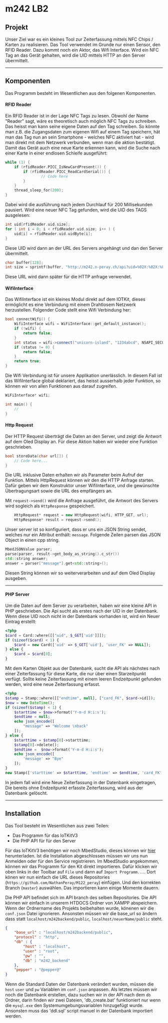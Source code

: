 # m242 LB2
## Projekt

Unser Ziel war es ein kleines Tool zur Zeiterfassung mittels NFC Chips / Karten zu realisieren. Das Tool verwendet im Grunde nur einen Sensor, den RFID Reader. Dazu kommt noch ein Aktor, das Wifi Interface.
Wird ein NFC Tag an das Gerät gehalten, wird die UID mittels HTTP an den Server übermittelt.

---
## Komponenten

Das Programm besteht im Wesentlichen aus den folgenen Komponenten.

#### RFID Reader

Ein RFID Reader ist in der Lage NFC Tags zu lesen. Obwohl der Name "Reader" sagt, wäre es theoretisch auch möglich NFC Tags zu schreiben. Das heisst man kann seine eigene Daten auf den Tag schreiben.
So könnte man z.B. die Zugangsdaten zum eigenen Wifi auf einem Tag speichern, hät man das Tag nun an sein Smartphone - welches NFC aktiviert hat - wird man direkt mit dem Netzwerk verbunden, wenn man die aktion bestätigt. Damit das Gerät auch eine neue Karte erkennen kann, wird die Suche nach einer Karte in einer endlosen Schleife ausgeführt:

```cpp
while (1) {
    if (rfidReader.PICC_IsNewCardPresent()) {
        if (rfidReader.PICC_ReadCardSerial()) {
                // Code here
        }
    }
    thread_sleep_for(200);
}

```

Dabei wird die ausführung nach jedem Durchlauf für 200 Millisekunden pausiert. Wird eine neuer NFC Tag gefunden, wird die UID des TAGS ausgelesen:

```cpp
int uid[rfidReader.uid.size];
for ( int i = 0; i < rfidReader.uid.size; i++ ) {
    uid[i] = rfidReader.uid.uidByte[i];
}
```

Diese UID wird dann an der URL des Servers angehängt und dan den Server übermittelt.

```cpp
char buffer[128];
int size = sprintf(buffer, "http://m242.n-peray.ch/api?uid=%02X:%02X:%02X:%02X", uid[0], uid[1], uid[2], uid[3]);
```
Diese URL wird dann später für die HTTP anfrage verwendet.

#### WifiInterface

Das WifiInterface ist ein kleines Modul direkt auf dem IOTKit, dieses ermöglicht es eine Verbindung mit einem Drahtlosem Netzwerk herzustellen. Folgender Code stellt eine Wifi Verbindung her:
```cpp
bool connectWifi() {
    WifiInterface wifi = WiFiInterface::get_default_instance();
    if (!wifi) {
        return false;
    }
    int status = wifi->connect("unicorn-island", "1234abcd", NSAPI_SECURITY_WPA_WPA2);
    if (status != 0) {
        return false;
    }
    return true;
}
```
Die Wifi Verbindung ist für unsere Applikation unerlässlich. In diesem Fall ist das WifiInterface global deklariert, das heisst ausserhalb jeder Funktion, so können wir von allen Funktionen aus darauf zugreifen.

```cpp
WiFiInterface* wifi;

int main() {
    //
}
```

#### Http Request

Der HTTP Request überträgt die Daten an den Server, und zeigt die Antwort auf dem Oled Display an. Für diese Aktion haben wir wieder eine Funktion geschrieben.

```cpp
bool storeData(char url[]) {
    // Code here...
}
```
Die URL inklusive Daten erhalten wir als Parameter beim Aufruf der Funktion. Mittels HttpRequest können wir den die HTTP Anfrage starten. Dafür geben wir dem Konstruktor unser WifiInterface, und die gewünschte Übertragungsart sowie die URL des empfängers an.

Mit `request->send()` wird die Anfrage ausgeführt, die Antwort des Servers wird sogleich als `HttpResponse` gespeichert.

```cpp
    HttpRequest* request = new HttpRequest(wifi, HTTP_GET, url);
    HttpResponse* result = request->send();
```
Unser server ist so konfiguriert, dass er uns ein JSON String sendet, welches nur ein Attribut enthält: `message`. Folgende Zeilen parsen das JSON Object in einen cpp string.

```cpp
MbedJSONValue parser;
parse(parser, result->get_body_as_string().c_str())
std::string answer;
answer = parser["message"].get<std::string>();
```
Diesen String können wir so weiterverarbeiten und auf dem Oled Display ausgeben.

---
#### PHP Server

Um die Daten auf dem Server zu verarbeiten, haben wir eine kleine API in PHP geschrieben.
Die Api sucht als erstes nach der UID in der Datenbank. Wenn diese UID noch nicht in der Datenbank vorhanden ist, wird ein Neuer Eintrag erstellt:

```php
<?php
$card = Card::where([["uid", $_GET['uid']]]);
if (sizeof($card) < 1) {
    $card = new Card(['uid' => $_GET['uid'], 'user_FK' => NULL]);
} else {
    $card = $card[0];
}

```
Mit dem Karten Objekt aus der Datenbank, sucht die API als nächstes nach einer Zeiterfassung für diese Karte, die nur über einen Starzeitpunkt verfügt. Sollte keine Zeiterfassung mit einem leeren Endzeitpunkt gefunden werden, wird eine neue Zeiterfassung erfasst.

```php
<?php
$stamp = Stamp::where([["endtime", null], ["card_FK", $card->id]]);
$now = new DateTime();
if (sizeof($stamp) < 1) {
    $starttime = $now->format('Y-m-d H:i:s');
    $endtime = null;
    echo json_encode([
        "message" => "Welcome \nback"
    ]);
} else {
    $starttime = $stamp[0]->starttime;
    $stamp[0]->delete();
    $endtime =  $now->format('Y-m-d H:i:s');
    echo json_encode([
        'message' => "Bye"
    ]);
}
new Stamp(['starttime' => $starttime, 'endtime' => $endtime, 'card_FK' => $card->id]);
```

In jedem fall wird eine Neue Zeiterfassung in der Datenbank eingetragen, Die bereits ohne Endzeitpunkt erfasste Zeiterfassung, wird aus der Datenbank gelöscht.

---
## Installation

Das Tool besteht im Wesentlichen aus zwei Teilen:

- Das Programm für das IoTKitV3
- Die PHP API für für den Server

Für das IoTKitV3 benötigen wir noch MbedStudio, dieses können wir [hier](https://os.mbed.com/studio/) herunterladen. Ist die Installation abgeschlossen müssen wir uns nun Anmelden oder für den Service registrieren. Im MbedStudio angekommen, können wir das Programm für den Kit direkt importieren. Dafür klicken wir oben links in der Toolbar auf `File` und dann auf `Import Programm...`. Dort könen wir nun einfach die URL dieses Repositories (`https://github.com/NathanPeray/M122_peray`) einfügen. Und den korrekten Branch (`master`) auswählen. Das importieren kann einige Momente dauern.

Die PHP API befindet sich im API branch des selben Repositories. Die API können wir einfach in unserem HTDOCS Ordner von XAMPP abspeichern. Wenn der Ordnername des Projekts beibehalten wurde, könenen wir die `conf.json` Datei ignorieren. Ansonsten müssen wir die base_url so ändern dass statt `localhost/m242backend/public`, `localhost/neuerName/public` steht.
```json
{
    "base_url" : "localhost/m242backend/public",
    "protocol" : "http",
    "db" : {
        "host" : "localhost",
        "user" : "root",
        "pw" : "",
        "db" : "m242_backend"
    },
    "pepper" : "@pepper@"
}
```
Wenn die Standard Daten der Datenbank verändert wurden, müssen die `host` `user` und `pw` Variablen im `conf.json` anpassen.
Als letztes müssen wir noch die Datenbank erstellen, dazu suchen wir in der API nach dem `db` Ordner, darin finden wir zwei Dateien, 'db_create.bat' funktioniert nur wenn die `mysql.exe` den Systemumgebungsvariablen hinzugefügt wurde. Ansonsten muss das 'ddl.sql' script manuel in der Datenbank importiert werden.
